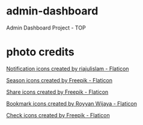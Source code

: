 # admin-dashboard
Admin Dashboard Project - TOP

# photo credits

<a href="https://www.flaticon.com/free-icons/notification" title="notification icons">Notification icons created by riajulislam - Flaticon</a>

<a href="https://www.flaticon.com/free-icons/season" title="season icons">Season icons created by Freepik - Flaticon</a>

<a href="https://www.flaticon.com/free-icons/share" title="share icons">Share icons created by Freepik - Flaticon</a>

<a href="https://www.flaticon.com/free-icons/bookmark" title="bookmark icons">Bookmark icons created by Royyan Wijaya - Flaticon</a>

<a href="https://www.flaticon.com/free-icons/check" title="check icons">Check icons created by Freepik - Flaticon</a>